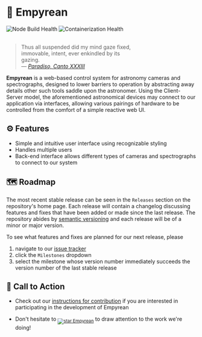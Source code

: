 # 🔭 Empyrean


![Node Build Health](https://github.com/Empyrean-Capstone/Empyrean/actions/workflows/setup.yml/badge.svg)
![Containerization Health](https://github.com/Empyrean-Capstone/Empyrean/actions/workflows/build_services.yml/badge.svg)
</br>
</br>


> Thus all suspended did my mind gaze fixed,</br>
immovable, intent, ever enkindled by its</br>
gazing.</br>
&mdash; *[Paradiso, Canto XXXIII](https://archive.org/details/paradisoofdantea00dantrich/page/406/mode/2up)*

**Empyrean** is a web-based control system for astronomy cameras and spectrographs, designed to lower barriers to operation by abstracting away details other such tools saddle upon the astronomer. Using the Client-Server model, the aforementioned astronomical devices may connect to our application via interfaces, allowing various pairings of hardware to be controlled from the comfort of a simple reactive web UI.


## ⚙️ Features
- Simple and intuitive user interface using recognizable styling
- Handles multiple users
- Back-end interface allows different types of cameras and spectrographs to connect to our system


## 🗺️ Roadmap
The most recent stable release can be seen in the `Releases` section on the repository's home page. Each release will contain a changelog discussing features and fixes that have been added or made since the last release. The repository abides by [semantic versioning](https://semver.org/) and each release will be of a minor or major version.

To see what features and fixes are planned for our next release, please
1. navigate to our [issue tracker](https://github.com/Empyrean-Capstone/Empyrean/issues)
2. click the `Milestones` dropdown
3. select the milestone whose version number immediately succeeds the version number of the last stable release


## 🚨 Call to Action
- Check out our [instructions for contribution](./CONTRIBUTING.md) if you are interested in participating in the development of Empyrean

- Don't hesitate to <sub>[![star Empyrean](https://img.shields.io/github/stars/Empyrean-Capstone/Empyrean?style=social&label=star%20Empyrean)](https://github.com/Empyrean-Capstone/Empyrean/)</sub> to draw attention to the work we're doing!
